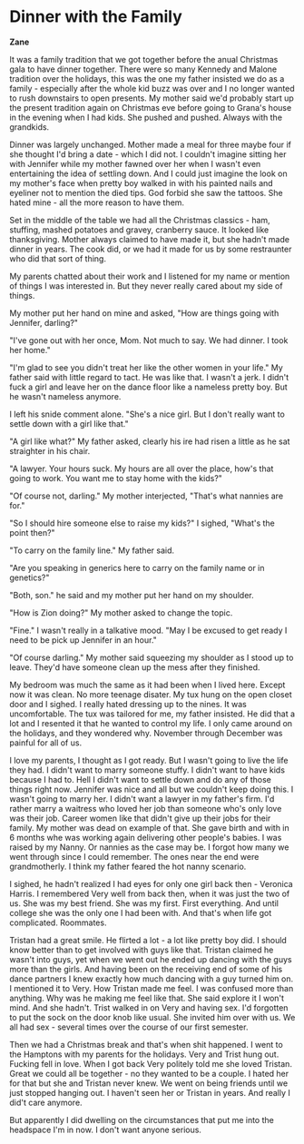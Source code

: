 # Dinner with the Family

**Zane**

It was a family tradition that we got together before the anual Christmas gala to have dinner together.  There were so many Kennedy and Malone tradition over the holidays, this was the one my father insisted we do as a family - especially after the whole kid buzz was over and I no longer wanted to rush downstairs to open presents.  My mother said we'd probably start up the present tradition again on Christmas eve before going to Grana's house in the evening when I had kids.  She pushed and pushed.  Always with the grandkids.

Dinner was largely unchanged.  Mother made a meal for three maybe four if she thought I'd bring a date - which I did not.  I couldn't imagine sitting her with Jennifer while my mother fawned over her when I wasn't even entertaining the idea of settling down.  And I could just imagine the look on my mother's face when pretty boy walked in with his painted nails and eyeliner not to mention the died tips.  God forbid she saw the tattoos.  She hated mine - all the more reason to have them.

Set in the middle of the table we had all the Christmas classics - ham, stuffing, mashed potatoes and gravey, cranberry sauce.  It looked like thanksgiving.  Mother always claimed to have made it, but she hadn't made dinner in years.  The cook did, or we had it made for us by some restraunter who did that sort of thing.

My parents chatted about their work and I listened for my name or mention of things I was interested in.  But they never really cared about my side of things.

My mother put her hand on mine and asked, "How are things going with Jennifer, darling?"

"I've gone out with her once, Mom.  Not much to say.  We had dinner.  I took her home."

"I'm glad to see you didn't treat her like the other women in your life."  My father said with little regard to tact.  He was like that.  I wasn't a jerk.  I didn't fuck a girl and leave her on the dance floor like a nameless pretty boy.  But he wasn't nameless anymore.

I left his snide comment alone.  "She's a nice girl.  But I don't really want to settle down with a girl like that."

"A girl like what?"  My father asked, clearly his ire had risen a little as he sat straighter in his chair.

"A lawyer.  Your hours suck.  My hours are all over the place, how's that going to work.  You want me to stay home with the kids?"

"Of course not, darling." My mother interjected, "That's what nannies are for."

"So I should hire someone else to raise my kids?"  I sighed, "What's the point then?"

"To carry on the family line."  My father said.

"Are you speaking in generics here to carry on the family name or in genetics?"

"Both, son."  he said and my mother put her hand on my shoulder.

"How is Zion doing?"  My mother asked to change the topic.

"Fine."  I wasn't really in a talkative mood.  "May I be excused to get ready I need to be pick up Jennifer in an hour."

"Of course darling."  My mother said squeezing my shoulder as I stood up to leave.  They'd have someone clean up the mess after they finished.

My bedroom was much the same as it had been when I lived here.  Except now it was clean.  No more teenage disater.  My tux hung on the open closet door and I sighed.  I really hated dressing up to the nines.  It was uncomfortable.  The tux was tailored for me, my father insisted.  He did that a lot and I resented it that he wanted to control my life.  I only came around on the holidays, and they wondered why.  November through December was painful for all of us.

I love my parents, I thought as I got ready.  But I wasn't going to live the life they had.  I didn't want to marry someone stuffy.  I didn't want to have kids because I had to.  Hell I didn't want to settle down and do any of those things right now.  Jennifer was nice and all but we couldn't keep doing this.  I wasn't going to marry her.  I didn't want a lawyer in my father's firm.  I'd rather marry a waitress who loved her job than someone who's only love was their job.  Career women like that didn't give up their jobs for their family.  My mother was dead on example of that.  She gave birth and with in 6 months whe was working again delivering other people's babies.  I was raised by my Nanny.  Or nannies as the case may be.  I forgot how many we went through since I could remember.  The ones near the end were grandmotherly.  I think my father feared the hot nanny scenario.

I sighed, he hadn't realized I had eyes for only one girl back then - Veronica Harris.  I remembered Very well from back then, when it was just the two of us.  She was my best friend.  She was my first.  First everything.  And until college she was the only one I had been with.  And that's when life got complicated.  Roommates.

Tristan had a great smile.  He flirted a lot - a lot like pretty boy did.  I should know better than to get involved with guys like that.  Tristan claimed he wasn't into guys, yet when we went out he ended up dancing with the guys more than the girls.  And having been on the receiving end of some of his dance partners I knew exactly how much dancing with a guy turned him on.  I mentioned it to Very.  How Tristan made me feel.  I was confused more than anything.  Why was he making me feel like that.  She said explore it I won't mind.  And she hadn't.  Trist walked in on Very and having sex.  I'd forgotten to put the sock on the door knob like usual. She invited him over with us.  We all had sex - several times over the course of our first semester.

Then we had a Christmas break and that's when shit happened.  I went to the Hamptons with my parents for the holidays.  Very and Trist hung out.  Fucking fell in love.  When I got back Very politely told me she loved Tristan.  Great we could all be together - no they wanted to be a couple.  I hated her for that but she and Tristan never knew.  We went on being friends until we just stopped hanging out.  I haven't seen her or Tristan in years.  And really I did't care anymore.

But apparently I did dwelling on the circumstances that put me into the headspace I'm in now.  I don't want anyone serious.

